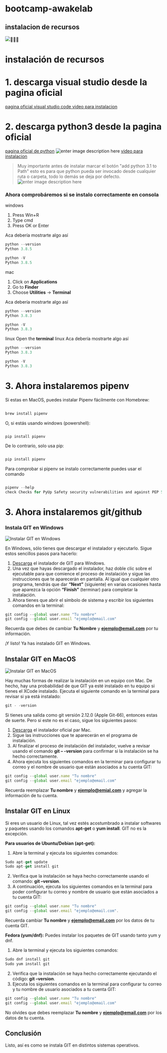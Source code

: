 # bootcamp-awakelab
## instalacion de recursos
![](https://1.bp.blogspot.com/-EW9IYLNiqDA/Wv4r4sOGveI/AAAAAAAABUg/lL0B1cIEfCkrVROQXiApi92D6brGMLUPQCLcBGAs/s1600/visual-studio-code.jpg)🧑🏼‍💻

 # instalación de recursos
 # 1. descarga visual studio desde la pagina oficial

[pagina oficial visual studio code ](https://code.visualstudio.com/)
[video para instalacion](https://www.youtube.com/watch?v=X_Z7d04x9-E&t=163s&ab_channel=Sistematts)
# 2. descarga python3 desde la pagina oficial
[pagina oficial de python](https://www.python.org/)
![enter image description here](https://www.codigonaranja.com/wp-content/uploads/2019/02/descargar-python.png)
[video para instalacion](https://www.youtube.com/watch?v=m5i-Pq-z9w8&ab_channel=AlexRoelCode)
 
>Muy importante antes de instalar marcar el botón "add python 3.1 to Path" esto es para que python pueda ser invocado desde cualquier ruta o carpeta, todo lo demás se deja por defecto.
![enter image description here](https://docs.blender.org/manual/es/2.80/_images/about_contribute_install_windows_installer.png)
### Ahora comprobáremos si se instalo correctamente en consola
windows
1. Press Win+R
2. Type cmd
3. Press OK or Enter

Aca debería mostrarte algo así

```python
python --version
Python 3.8.5

python -V
Python 3.8.5
```



mac
1. Click on **Applications**
2. Go to **Finder**
3. Choose **Utilities** -> **Terminal**

Aca debería mostrarte algo así
```python
python --version
Python 3.8.3

python -V
Python 3.8.3

```

linux
Open the **terminal** linux
Aca debería mostrarte algo así
```python
python --version
Python 3.8.3

python -V
Python 3.8.3
```
  

# 3. Ahora  instalaremos pipenv
Si estas en MacOS, puedes instalar Pipenv fácilmente con Homebrew:
```javascript
 
brew install pipenv
```
O, si estás usando windows (powershell):
```javascript

pip install pipenv
```
De lo contrario, solo usa pip:
```javascript

pip install pipenv
```
Para comprobar si pipenv se instalo correctamente puedes usar el comando
```javascript

pipenv --help 
check Checks for PyUp Safety security vulnerabilities and against PEP 508 markers provided in Pipfile. clean Uninstalls all packages not specified in Pipfile.lock. graph Displays currently-installed dependency graph information. install Installs provided packages and adds them to Pipfile, or (if no packages are given), installs all packages from Pipfile. lock Generates Pipfile.lock. open View a given module in your editor. run Spawns a command installed into the virtualenv. scripts Lists scripts in current environment config. shell Spawns a shell within the virtualenv. sync Installs all packages specified in Pipfile.lock. uninstall Uninstalls a provided package and removes it from Pipfile. update Runs lock, then sync.
```

# 3. Ahora  instalaremos git/github
### Instala GIT en Windows

![Instalar GIT en Windows](https://www.hostinger.es/tutoriales/wp-content/uploads/sites/7/2017/04/git-for-windows.png)

En Windows, sólo tienes que descargar el instalador y ejecutarlo. Sigue estos sencillos pasos para hacerlo:

1.  [Descarga](https://git-for-windows.github.io/)  el instalador de GIT para Windows.
2.  Una vez que hayas descargado el instalador, haz doble clic sobre el ejecutable para que comience el proceso de instalación y sigue las instrucciones que te aparecerán en pantalla. Al igual que cualquier otro programa, tendrás que dar  **“Next”** (siguiente) en varias ocasiones hasta que aparezca la opción  **“Finish”** (terminar) para completar la instalación.
3.  Ahora tienes que abrir el símbolo de sistema y escribir los siguientes comandos en la terminal:
```javascript
git config --global user.name "Tu nombre"
git config --global user.email "ejemplo@email.com"
```
Recuerda que debes de cambiar  **Tu Nombre** y  **ejemplo@email.com**  por tu información.
    
¡Y listo! Ya has instalado GIT en Windows.
## Instalar GIT en MacOS

![Instalar GIT en MacOS](https://www.hostinger.es/tutoriales/wp-content/uploads/sites/7/2017/04/git-en-macos.png)

Hay muchas formas de realizar la instalación en un equipo con Mac. De hecho, hay una probabilidad de que GIT ya esté instalado en tu equipo si tienes el XCode instalado. Ejecuta el siguiente comando en la terminal para revisar si ya está instalado:
```javascript 
git - -version
```


Si tienes una salida como git versión 2.12.0 (Apple Git-66), entonces estas de suerte. Pero si este no es el caso, sigue los siguientes pasos:

1.  [Descarga](https://sourceforge.net/projects/git-osx-installer/files/)  el instalador oficial par Mac.
2.  Sigue las instrucciones que te aparecerán en el programa de instalación.
3.  Al finalizar el proceso de instalación del instalador, vuelve a revisar usando el comando  **git – -version**  para confirmar si la instalación se ha hecho correctamente.
4.  Ahora ejecuta los siguientes comandos en la terminar para configurar tu correo y el nombre de usuario que están asociados a tu cuenta GIT:
    
```javascript
git config --global user.name "Tu nombre"
git config --global user.email "ejemplo@email.com"
```
Recuerda reemplazar  **Tu nombre** y  **ejemplo@emial.com**  y agregar la información de tu cuenta.
## Instalar GIT en Linux

Si eres un usuario de Linux, tal vez estés acostumbrado a instalar softwares y paquetes usando los comandos  **apt-get**  o  **yum install**. GIT no es la excepción.

**Para usuarios de Ubuntu/Debian (apt-get):**

1. Abre la terminal y ejecuta los siguientes comandos:
```javascript   
Sudo apt-get update
Sudo apt-get install git
```
2.  Verifica que la instalación se haya hecho correctamente usando el comando:  **git –version**.
3.  A continuación, ejecuta los siguientes comandos en la terminal para poder configurar tu correo y nombre de usuario que están asociados a tu cuenta GIT:
```javascript
git config --global user.name "Tu nombre"
git config --global user.email "ejemplo@email.com".
```
Recuerda cambiar  **Tu nombre** y  **ejemplo@email.com** por los datos de tu cuenta GIT.
    
**Fedora (yum/dnf):**
Puedes instalar los paquetes de GIT usando tanto yum y dnf.
1.  Abre la terminal y ejecuta los siguientes comandos:
```javascript    
Sudo dnf install git
Sudo yum install git
```    
2.  Verifica que la instalación se haya hecho correctamente ejecutando el código:  **git –version**.
3.  Ejecuta los siguientes comandos en la terminal para configurar tu correo y tu nombre de usuario asociados a tu cuenta GIT:
```javascript
git config --global user.name "Tu nombre"
git config --global user.email "ejemplo@email.com"
```
No olvides que debes reemplazar  **Tu nombre**  y  **ejemplo@email.com**  por los datos de tu cuenta.
    

## Conclusión

Listo, así es como se instala GIT en distintos sistemas operativos.
